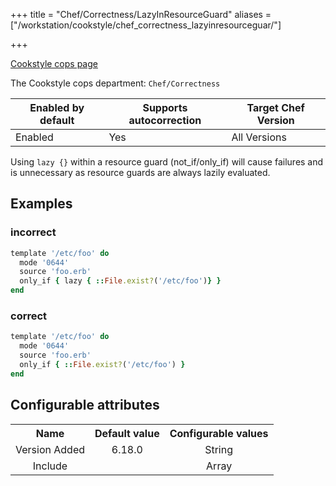 +++
title = "Chef/Correctness/LazyInResourceGuard"
aliases = ["/workstation/cookstyle/chef_correctness_lazyinresourceguar/"]

+++

<!-- This content is automatically generated. See https://github.com/chef/chef-web-docs/blob/main/generated/README.md -->

[Cookstyle cops page](/workstation/cookstyle/cops/)

The Cookstyle cops department: `Chef/Correctness`

| Enabled by default | Supports autocorrection | Target Chef Version |
| --- | --- | --- |
| Enabled | Yes | All Versions |

Using `lazy {}` within a resource guard (not_if/only_if) will cause failures and is unnecessary as resource guards are always lazily evaluated.

## Examples

### incorrect

```ruby
template '/etc/foo' do
  mode '0644'
  source 'foo.erb'
  only_if { lazy { ::File.exist?('/etc/foo')} }
end
```

### correct

```ruby
template '/etc/foo' do
  mode '0644'
  source 'foo.erb'
  only_if { ::File.exist?('/etc/foo') }
end
```

## Configurable attributes

<table>
<tbody><tr>
<th>Name</th>
<th>Default value</th>
<th>Configurable values</th>
</tr>
<tr>
<td style="text-align:center">Version Added</td>
<td style="text-align:center">6.18.0</td>
<td style="text-align:center">String</td>
</tr>
<tr><td style="text-align:center">Include</td>
<td style="text-align:center"><ul>
</ul>
</td>
<td style="text-align:center">Array</td>
</tr></tbody></table>
